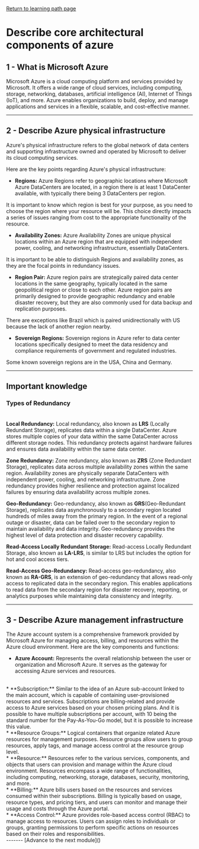 [Return to learning path page]()

# Describe core architectural components of azure

## 1 - What is Microsoft Azure

Microsoft Azure is a cloud computing platform and services provided by Microsoft. It offers a wide range of cloud services, including computing, storage, networking, databases, artificial intelligence (AI), Internet of Things (IoT), and more. Azure enables organizations to build, deploy, and manage applications and services in a flexible, scalable, and cost-effective manner.

---------

## 2 - Describe Azure physical infrastructure

Azure's physical infrastructure refers to the global network of data centers and supporting infrastructure owned and operated by Microsoft to deliver its cloud computing services.

Here are the key points regarding Azure's physical infrastructure:

* **Regions:**
Azure Regions refer to geographic locations where Microsoft Azure DataCenters are located, in a region there is at least 1 DataCenter available, with typically there being 3 DataCenters per region.

It is important to know which region is best for your purpose, as you need to choose the region where your resource will be. 
This choice directly impacts a series of issues ranging from cost to the appropriate functionality of the resource.

* **Availability Zones:**
Azure Availability Zones are unique physical locations within an Azure region that are equipped with independent power, cooling, and networking infrastructure, essentially DataCenters.

It is important to be able to distinguish Regions and availability zones, as they are the focal points in redundancy issues.

* **Region Pair:**
Azure region pairs are strategically paired data center locations in the same geography, typically located in the same geopolitical region or close to each other. 
Azure region pairs are primarily designed to provide geographic redundancy and enable disaster recovery, but they are also commonly used for data backup and replication purposes.

There are exceptions like Brazil which is paired unidirectionally with US because the lack of another region nearby.

* **Sovereign Regions:**
Sovereign regions in Azure refer to data center locations specifically designed to meet the data residency and compliance requirements of government and regulated industries.

Some known sovereign regions are in the USA, China and Germany.

-----------------
## Important knowledge

### **Types of Redundancy** <br><br>

**Local Redundancy:** 
Local redundancy, also known as **LRS** (Locally Redundant Storage), replicates data within a single DataCenter. 
Azure stores multiple copies of your data within the same DataCenter across different storage nodes. 
This redundancy protects against hardware failures and ensures data availability within the same data center.

**Zone Redundancy:** 
Zone redundancy, also known as **ZRS** (Zone Redundant Storage), replicates data across multiple availability zones within the same region.
Availability zones are physically separate DataCenters with independent power, cooling, and networking infrastructure. 
Zone redundancy provides higher resilience and protection against localized failures by ensuring data availability across multiple zones.

**Geo-Redundancy:** 
Geo-redundancy, also known as **GRS**(Geo-Redundant Storage), replicates data asynchronously to a secondary region located hundreds of miles away from the primary region.
In the event of a regional outage or disaster, data can be failed over to the secondary region to maintain availability and data integrity. 
Geo-redundancy provides the highest level of data protection and disaster recovery capability.

**Read-Access Locally Redundant Storage:**
Read-access Locally Redundant Storage, also known as **LA-LRS**, is similar to LRS but includes the option for hot and cool access tiers.

**Read-Access Geo-Redundancy:**
Read-access geo-redundancy, also known as **RA-GRS**, is an extension of geo-redundancy that allows read-only access to replicated data in the secondary region. This enables applications to read data from the secondary region for disaster recovery, reporting, or analytics purposes while maintaining data consistency and integrity.

------

## 3 - Describe Azure management infrastructure

The Azure account system is a comprehensive framework provided by Microsoft Azure for managing access, billing, and resources within the Azure cloud environment. Here are the key components and functions:

* **Azure Account:** 
Represents the overall relationship between the user or organization and Microsoft Azure. 
It serves as the gateway for accessing Azure services and resources.
<br>
* **Subscription:** 
Similar to the idea of an Azure sub-account linked to the main account, which is capable of containing user-provisioned resources and services.
Subscriptions are billing-related and provide access to Azure services based on your chosen pricing plans.
And it is possible to have multiple subscriptions per account, with 10 being the standard number for the Pay-As-You-Go model, but it is possible to increase this value.
<br>
* **Resource Groups:** 
Logical containers that organize related Azure resources for management purposes. Resource groups allow users to group resources, apply tags, and manage access control at the resource group level.
<br>
* **Resource:**
Resources refer to the various services, components, and objects that users can provision and manage within the Azure cloud environment. Resources encompass a wide range of functionalities, including computing, networking, storage, databases, security, monitoring, and more.
<br>
* **Billing:** 
Azure bills users based on the resources and services consumed within their subscriptions. 
Billing is typically based on usage, resource types, and pricing tiers, and users can monitor and manage their usage and costs through the Azure portal.
<br>
* **Access Control:** 
Azure provides role-based access control (RBAC) to manage access to resources.
 Users can assign roles to individuals or groups, granting permissions to perform specific actions on resources based on their roles and responsibilities.
<br>
-------
[Advance to the next module]()